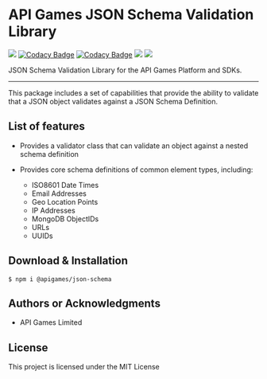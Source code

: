 # API Games JSON Schema Validation Library

![](https://img.shields.io/badge/build-passing-brightgreen)
[![Codacy Badge](https://app.codacy.com/project/badge/Grade/934ae25757b64abcb3fa83fe01651601)](https://www.codacy.com/gh/apigames-public/json-schema/dashboard?utm_source=github.com&amp;utm_medium=referral&amp;utm_content=apigames-public/json-schema&amp;utm_campaign=Badge_Grade)
[![Codacy Badge](https://app.codacy.com/project/badge/Coverage/934ae25757b64abcb3fa83fe01651601)](https://www.codacy.com/gh/apigames-public/json-schema/dashboard?utm_source=github.com&utm_medium=referral&utm_content=apigames-public/json-schema&utm_campaign=Badge_Coverage)
![](https://img.shields.io/npm/v/@apigames/json-schema)
![](https://img.shields.io/badge/license-MIT-blue)

JSON Schema Validation Library for the API Games Platform and SDKs.

* * *

This package includes a set of capabilities that provide the ability to validate that a JSON object validates against a JSON Schema Definition.

## List of features

*   Provides a validator class that can validate an object against a nested schema definition

*   Provides core schema definitions of common element types, including:
    *   ISO8601 Date Times
    *   Email Addresses
    *   Geo Location Points
    *   IP Addresses
    *   MongoDB ObjectIDs
    *   URLs
    *   UUIDs

## Download & Installation

```shell 
$ npm i @apigames/json-schema
```

## Authors or Acknowledgments

*   API Games Limited

## License

This project is licensed under the MIT License

